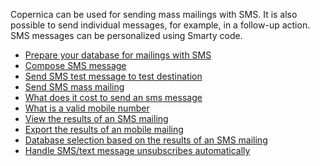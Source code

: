 Copernica can be used for sending mass mailings with SMS. It is also
possible to send individual messages, for example, in a follow-up
action. SMS messages can be personalized using Smarty code.

-   [Prepare your database for mailings with
    SMS](./prepare-your-database-for-mailings-with-sms/)
-   [Compose SMS
    message](./compose-sms-message/)
-   [Send SMS test message to test
    destination](./send-sms-test-message-to-test-destination/)
-   [Send SMS mass
    mailing](./how-do-i-send-a-mobile-mass-mailing/)
-   [What does it cost to send an sms
    message](./invoicing-of-mobile-messages/)
-   [What is a valid mobile
    number](./what-is-a-valid-mobile-number/)
-   [View the results of an SMS
    mailing](./viewing-the-results-of-a-mobile-mailing/)
-   [Export the results of an mobile
    mailing](./exporting-the-results-of-a-mobile-mailing)
-   [Database selection based on the results of an SMS
    mailing](./create-selections-based-on-the-results-of-mobile-mailings/)
-   [Handle SMS/text message unsubscribes
    automatically](./handle-sms-text-message-unsubscribes-automatically "Handle SMS/text message unsubscribes automatically")

